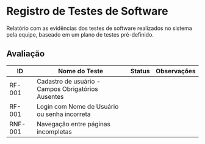# Registro de Testes de Software

Relatório com as evidências dos testes de software realizados no sistema pela equipe, baseado em um plano de testes pré-definido.

## Avaliação

| ID | Nome do Teste | Status | Observações |
| --- | --- | --- | --- |
| RF-001 | Cadastro de usuário - Campos Obrigatórios Ausentes |  |  |
| RF-001 | Login com Nome de Usuário ou senha incorreta |  |  |
| RNF-001 | Navegação entre páginas incompletas |  |  |
